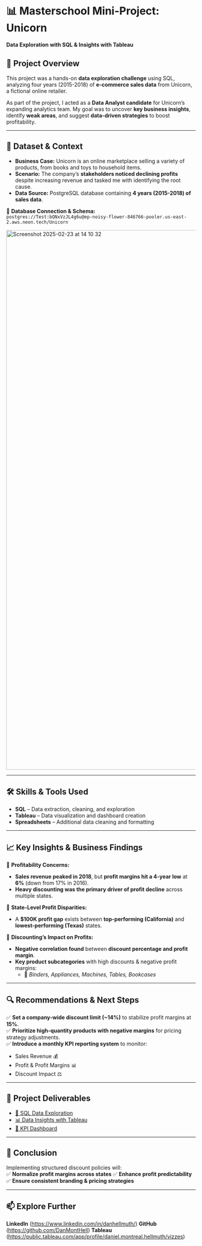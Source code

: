# 📊 **Masterschool Mini-Project: Unicorn**  
**Data Exploration with SQL & Insights with Tableau**  

## 📝 **Project Overview**  
This project was a hands-on **data exploration challenge** using SQL, analyzing four years (2015-2018) of **e-commerce sales data** from Unicorn, a fictional online retailer.  

As part of the project, I acted as a **Data Analyst candidate** for Unicorn’s expanding analytics team. My goal was to uncover **key business insights**, identify **weak areas**, and suggest **data-driven strategies** to boost profitability.  

---

## 📂 **Dataset & Context**  
- **Business Case:** Unicorn is an online marketplace selling a variety of products, from books and toys to household items.  
- **Scenario:** The company’s **stakeholders noticed declining profits** despite increasing revenue and tasked me with identifying the root cause.  
- **Data Source:** PostgreSQL database containing **4 years (2015-2018) of sales data**.  

🔗 **Database Connection & Schema:**  
`postgres://Test:bQNxVzJL4g6u@ep-noisy-flower-846766-pooler.us-east-2.aws.neon.tech/Unicorn`

<img width="1433" alt="Screenshot 2025-02-23 at 14 10 32" src="https://github.com/user-attachments/assets/61df86ab-d60d-4ee4-8fbf-87f13f6544c5" />

---

## 🛠 **Skills & Tools Used**  
- **SQL** – Data extraction, cleaning, and exploration  
- **Tableau** – Data visualization and dashboard creation  
- **Spreadsheets** – Additional data cleaning and formatting  

---

## 📈 **Key Insights & Business Findings**  

📌 **Profitability Concerns:**  
- **Sales revenue peaked in 2018**, but **profit margins hit a 4-year low** at **6%** (down from 17% in 2016).  
- **Heavy discounting was the primary driver of profit decline** across multiple states.  

📌 **State-Level Profit Disparities:**  
- A **$100K profit gap** exists between **top-performing (California)** and **lowest-performing (Texas)** states.  

📌 **Discounting’s Impact on Profits:**  
- **Negative correlation found** between **discount percentage and profit margin**.  
- **Key product subcategories** with high discounts & negative profit margins:  
  - 📌 *Binders, Appliances, Machines, Tables, Bookcases*

---

## 🔍 **Recommendations & Next Steps**  

✅ **Set a company-wide discount limit (~14%)** to stabilize profit margins at **15%**.  
✅ **Prioritize high-quantity products with negative margins** for pricing strategy adjustments.  
✅ **Introduce a monthly KPI reporting system** to monitor:  
   - Sales Revenue 💰  
   - Profit & Profit Margins 📊  
   - Discount Impact ⚖️  

---

## 📌 **Project Deliverables**  
- [📑 SQL Data Exploration](https://colab.research.google.com/drive/149Xh4NoHlf6Mfz7PjarMOiWFqe4cN-BB?usp=sharing) 
- [📊 Data Insights with Tableau](https://public.tableau.com/views/ProjectUnicornAnalysis/ProjectUnicornAnalysis?:language=en-US&:sid=&:redirect=auth&:display_count=n&:origin=viz_share_link)  
- [📄 KPI Dashboard](https://public.tableau.com/app/profile/daniel.montreal.hellmuth/viz/ProjectUnicornKPIDashboard/KPIDashboard) 

---

## 🚀 **Conclusion**  
Implementing structured discount policies will:  
✅ **Normalize profit margins across states** 
✅ **Enhance profit predictability** 
✅ **Ensure consistent branding & pricing strategies** 

---

## 📫 **Explore Further**  
**LinkedIn** (https://www.linkedin.com/in/danhellmuth/)
**GitHub** (https://github.com/DanMontHell)
**Tableau** (https://public.tableau.com/app/profile/daniel.montreal.hellmuth/vizzes)
